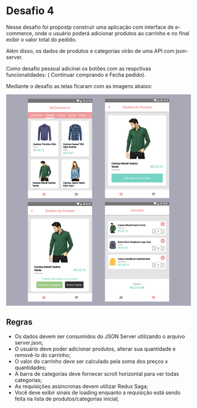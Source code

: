 # Desafio 4

Nesse desafio foi propostp construir uma aplicação com interface de e-commerce, onde o usuário poderá adicionar produtos ao carrinho e no final exibir o valor total do pedido.

Além disso, os dados de produtos e categorias virão de uma API com json-server.

Como desafio pessoal adicinei os botões com as respctivas funcionalidades: ( Continuar comprando e Fecha pedido).

Mediante o desafio as telas ficaram com as imagens abaixo:

![Telas](/assets/screens.png)

## Regras

- Os dados devem ser consumidos do JSON Server utilizando o arquivo server.json;
- O usuário deve poder adicionar produtos, alterar sua quantidade e removê-lo do carrinho;
- O valor do carrinho deve ser calculado pela soma dos preços x quantidades;
- A barra de categorias deve fornecer scroll horizontal para ver todas categorias;
- As requisições assíncronas devem utilizar Redux Saga;
- Você deve exibir sinais de loading enquanto a requisição está sendo feita na lista de produtos/categorias inicial;
